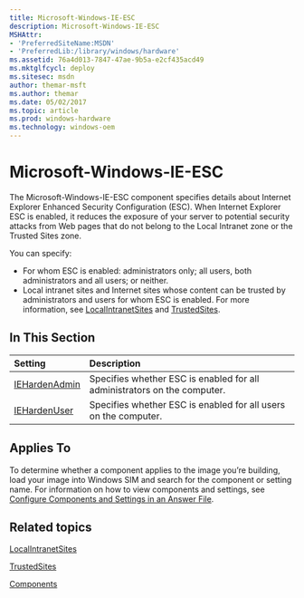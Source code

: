 ```yaml
---
title: Microsoft-Windows-IE-ESC
description: Microsoft-Windows-IE-ESC
MSHAttr:
- 'PreferredSiteName:MSDN'
- 'PreferredLib:/library/windows/hardware'
ms.assetid: 76a4d013-7847-47ae-9b5a-e2cf435acd49
ms.mktglfcycl: deploy
ms.sitesec: msdn
author: themar-msft
ms.author: themar
ms.date: 05/02/2017
ms.topic: article
ms.prod: windows-hardware
ms.technology: windows-oem
---
```

# Microsoft-Windows-IE-ESC

The Microsoft-Windows-IE-ESC component specifies details about Internet Explorer Enhanced Security Configuration (ESC). When Internet Explorer ESC is enabled, it reduces the exposure of your server to potential security attacks from Web pages that do not belong to the Local Intranet zone or the Trusted Sites zone.

You can specify:

* For whom ESC is enabled: administrators only; all users, both administrators and all users; or neither.
* Local intranet sites and Internet sites whose content can be trusted by administrators and users for whom ESC is enabled. For more information, see [LocalIntranetSites](microsoft-windows-ie-internetexplorer-localintranetsites.md) and [TrustedSites](microsoft-windows-ie-internetexplorer-trustedsites.md).

## In This Section

| Setting                 | Description                                                                           |
|:------------------------|:--------------------------------------------------------------------------------------|
| [IEHardenAdmin](microsoft-windows-ie-esc-iehardenadmin.md) | Specifies whether ESC is enabled for all administrators on the computer. |
| [IEHardenUser](microsoft-windows-ie-esc-iehardenuser.md) | Specifies whether ESC is enabled for all users on the computer. |

## Applies To

To determine whether a component applies to the image you’re building, load your image into Windows SIM and search for the component or setting name. For information on how to view components and settings, see [Configure Components and Settings in an Answer File](https://docs.microsoft.com/en-us/windows-hardware/customize/desktop/wsim/configure-components-and-settings-in-an-answer-file).

## Related topics

[LocalIntranetSites](microsoft-windows-ie-internetexplorer-localintranetsites.md)

[TrustedSites](microsoft-windows-ie-internetexplorer-trustedsites.md)

[Components](components-b-unattend.md)
